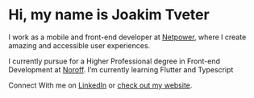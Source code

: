 # Hi, my name is Joakim Tveter

I work as a mobile and front-end developer at [Netpower](https://netpower.no), where I create amazing and accessible user experiences.


I currently pursue for a Higher Professional degree in Front-end Development at [Noroff](https://www.noroff.no/en/).
I’m currently learning Flutter and Typescript

Connect With me on [LinkedIn](www.linkedin.com/in/joakim-tveter) or [check out my website](https://joakimtveter.no).

